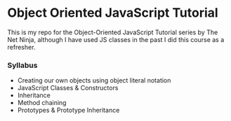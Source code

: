 # Object Oriented JavaScript Tutorial 

This is my repo for the Object-Oriented JavaScript Tutorial series by The Net Ninja, 
although I have used JS classes in the past I did this course as a refresher. 

### Syllabus

- Creating our own objects using object literal notation
- JavaScript Classes & Constructors
- Inheritance
- Method chaining
- Prototypes & Prototype Inheritance